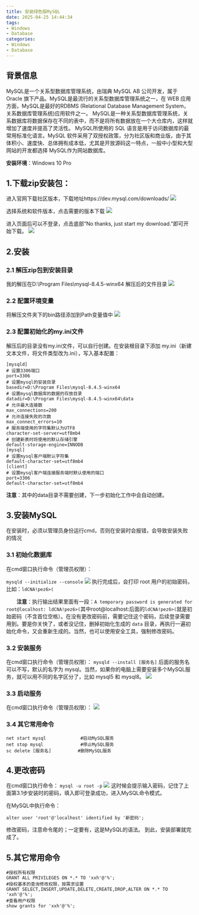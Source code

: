 ```yaml
---
title: 安装绿色版MySQL
date: 2025-04-25 14:44:34
tags:
- Windows
- Database
categories:
- Windows
- Database
---
```


## 背景信息
MySQL是一个关系型数据库管理系统，由瑞典 MySQL AB 公司开发，属于 Oracle 旗下产品。MySQL是最流行的关系型数据库管理系统之一，在 WEB 应用方面，MySQL是最好的RDBMS (Relational Database Management System，关系数据库管理系统)应用软件之一。
MySQL是一种关系型数据库管理系统，关系数据库将数据保存在不同的表中，而不是将所有数据放在一个大仓库内，这样就增加了速度并提高了灵活性。
MySQL所使用的 SQL 语言是用于访问数据库的最常用标准化语言。MySQL 软件采用了双授权政策，分为社区版和商业版，由于其体积小、速度快、总体拥有成本低，尤其是开放源码这一特点，一般中小型和大型网站的开发都选择 MySQL作为网站数据库。


**安装环境**：Windows 10 Pro

## 1.下载zip安装包：
进入官网下载社区版本，下载地址https://dev.mysql.com/downloads/
![](https://pic.imgdd.cc/item/6801f00e218de299cab289e7.png)

选择系统和软件版本，点击需要的版本下载
![](https://pic.imgdd.cc/item/6801f00f218de299cab28a4e.png)

进入页面后可以不登录，点击底部“No thanks, just start my download.”即可开始下载。
![](https://pic.imgdd.cc/item/6801f00e218de299cab289dc.png)

## 2.安装
### 2.1 解压zip包到安装目录
我的解压在D:\Program Files\mysql-8.4.5-winx64
解压后的文件目录
![](https://pic.imgdd.cc/item/6801f00e218de299cab28995.png)

### 2.2 配置环境变量
将解压文件夹下的bin路径添加到Path变量值中
![](https://pic.imgdd.cc/item/6801f00e218de299cab28a26.png)

### 2.3 配置初始化的my.ini文件
解压后的目录没有my.ini文件，可以自行创建。在安装根目录下添加 my.ini（新建文本文件，将文件类型改为.ini），写入基本配置：
```
[mysqld]
# 设置3306端口
port=3306
# 设置mysql的安装目录
basedir=D:\Program Files\mysql-8.4.5-winx64   
# 设置mysql数据库的数据的存放目录
datadir=D:\Program Files\mysql-8.4.5-winx64\data
# 允许最大连接数
max_connections=200
# 允许连接失败的次数
max_connect_errors=10
# 服务端使用的字符集默认为UTF8
character-set-server=utf8mb4
# 创建新表时将使用的默认存储引擎
default-storage-engine=INNODB
[mysql]
# 设置mysql客户端默认字符集
default-character-set=utf8mb4
[client]
# 设置mysql客户端连接服务端时默认使用的端口
port=3306
default-character-set=utf8mb4
```

**注意**：其中的data目录不需要创建，下一步初始化工作中会自动创建。

## 3.安装MySQL

在安装时，必须以管理员身份运行cmd，否则在安装时会报错，会导致安装失败的情况

### 3.1 初始化数据库

在cmd窗口执行命令（管理员权限）：

```mysqld --initialize --console```
![](https://pic.imgdd.cc/item/6801f384218de299cab2ed00.png)
执行完成后，会打印 root 用户的初始密码，比如：```ldCNA!pez6>(```

　　**注意**：执行输出结果里面有一段：```A temporary password is generated for root@localhost: ldCNA!pez6>(```其中root@localhost:后面的```ldCNA!pez6>(```就是初始密码（不含首位空格）。在没有更改密码前，需要记住这个密码，后续登录需要用到。要是你关快了，或者没记住，删掉初始化生成的 ```data``` 目录，再执行一遍初始化命令，又会重新生成的。当然，也可以使用安全工具，强制修改密码。

### 3.2 安装服务
在cmd窗口执行命令（管理员权限）：
```mysqld --install [服务名]```
后面的服务名可以不写，默认的名字为 mysql。当然，如果你的电脑上需要安装多个MySQL服务，就可以用不同的名字区分了，比如 mysql5 和 mysql8。
![](https://pic.imgdd.cc/item/6801f573218de299cab34e90.png)
### 3.3 启动服务
在cmd窗口执行命令（管理员权限）：
![](https://pic.imgdd.cc/item/6801f573218de299cab34e91.png)

### 3.4 其它常用命令

```
net start mysql             #启动MySQL服务
net stop mysql              #停止MySQL服务
sc delete [服务名]          #删除MySQL服务
```
## 4.更改密码

在cmd窗口执行命令：
```mysql -u root -p```
![](https://pic.imgdd.cc/item/6801f85c218de299cab3d105.png)
这时候会提示输入密码，记住了上面第3.1步安装时的密码，填入即可登录成功，进入MySQL命令模式。

在MySQL中执行命令：

```alter user 'root'@'localhost' identified by '新密码';  ```

修改密码，注意命令尾的；一定要有，这是MySQL的语法。
到此，安装部署就完成了。

## 5.其它常用命令
```
#授权所有权限 
GRANT ALL PRIVILEGES ON *.* TO 'xxh'@'%';
#授权基本的查询修改权限，按需求设置
GRANT SELECT,INSERT,UPDATE,DELETE,CREATE,DROP,ALTER ON *.* TO 'xxh'@'%';
#查看用户权限
show grants for 'xxh'@'%';
```

